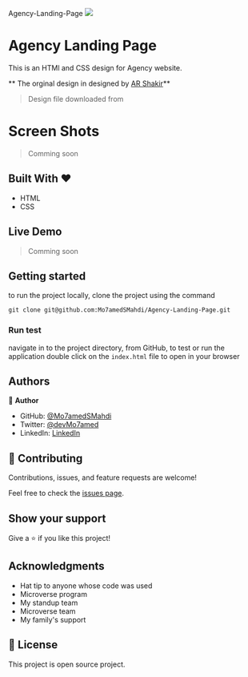 Agency-Landing-Page
![](https://img.shields.io/badge/Microverse-blueviolet)

# Agency Landing Page

This is an HTMl and CSS design for Agency website.

** The orginal design in designed by [AR Shakir](https://dribbble.com/arshakir)**

> Design file downloaded from [](https://freebiesbug.com/sketch-freebies/landing-page-agencies/)

# Screen Shots

> Comming soon

## Built With &hearts;

- HTML
- CSS

## Live Demo

> Comming soon

## Getting started

to run the project locally, clone the project using the command

`git clone git@github.com:Mo7amedSMahdi/Agency-Landing-Page.git`

### Run test

navigate in to the project directory, from GitHub,
to test or run the application double click on the `index.html` file to open in your browser

## Authors

👤 **Author**

- GitHub: [@Mo7amedSMahdi](https://github.com/Mo7amedSMahdi)
- Twitter: [@devMo7amed](https://twitter.com/devMo7amed)
- LinkedIn: [LinkedIn](https://www.linkedin.com/in/mohammed-mahdi-b20340162/)

## 🤝 Contributing

Contributions, issues, and feature requests are welcome!

Feel free to check the [issues page](../../issues/).

## Show your support

Give a ⭐️ if you like this project!

## Acknowledgments

- Hat tip to anyone whose code was used
- Microverse program
- My standup team
- Microverse team
- My family's support

## 📝 License

This project is open source project.
